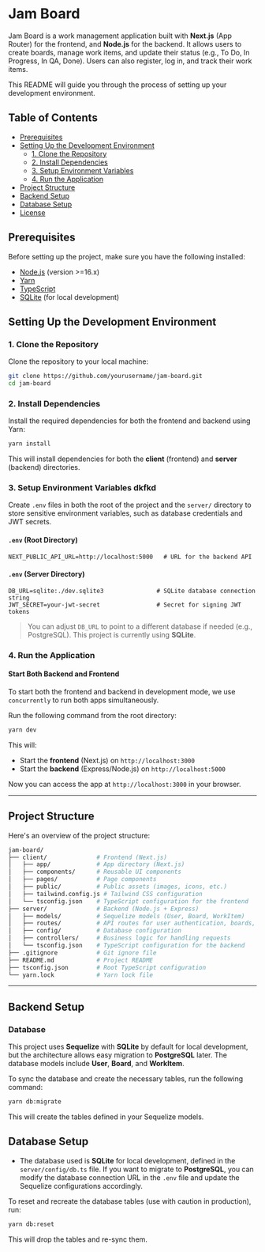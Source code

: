 # Jam Board

Jam Board is a work management application built with **Next.js** (App Router) for the frontend, and **Node.js** for the backend. It allows users to create boards, manage work items, and update their status (e.g., To Do, In Progress, In QA, Done). Users can also register, log in, and track their work items.

This README will guide you through the process of setting up your development environment.

## Table of Contents

- [Prerequisites](#prerequisites)
- [Setting Up the Development Environment](#setting-up-the-development-environment)
  - [1. Clone the Repository](#1-clone-the-repository)
  - [2. Install Dependencies](#2-install-dependencies)
  - [3. Setup Environment Variables](#3-setup-environment-variables)
  - [4. Run the Application](#4-run-the-application)
- [Project Structure](#project-structure)
- [Backend Setup](#backend-setup)
- [Database Setup](#database-setup)
- [License](#license)

## Prerequisites

Before setting up the project, make sure you have the following installed:

- [Node.js](https://nodejs.org/) (version >=16.x)
- [Yarn](https://yarnpkg.com/)
- [TypeScript](https://www.typescriptlang.org/)
- [SQLite](https://www.sqlite.org/) (for local development)

## Setting Up the Development Environment

### 1. Clone the Repository

Clone the repository to your local machine:

```bash
git clone https://github.com/yourusername/jam-board.git
cd jam-board
```

### 2. Install Dependencies

Install the required dependencies for both the frontend and backend using Yarn:

```bash
yarn install
```

This will install dependencies for both the **client** (frontend) and **server** (backend) directories.

### 3. Setup Environment Variables dkfkd

Create `.env` files in both the root of the project and the `server/` directory to store sensitive environment variables, such as database credentials and JWT secrets.

#### `.env` (Root Directory)

```env
NEXT_PUBLIC_API_URL=http://localhost:5000   # URL for the backend API
```

#### `.env` (Server Directory)

```env
DB_URL=sqlite:./dev.sqlite3               # SQLite database connection string
JWT_SECRET=your-jwt-secret                # Secret for signing JWT tokens
```

> You can adjust `DB_URL` to point to a different database if needed (e.g., PostgreSQL). This project is currently using **SQLite**.

### 4. Run the Application

#### Start Both Backend and Frontend

To start both the frontend and backend in development mode, we use `concurrently` to run both apps simultaneously.

Run the following command from the root directory:

```bash
yarn dev
```

This will:

- Start the **frontend** (Next.js) on `http://localhost:3000`
- Start the **backend** (Express/Node.js) on `http://localhost:5000`

Now you can access the app at `http://localhost:3000` in your browser.

---

## Project Structure

Here's an overview of the project structure:

```bash
jam-board/
├── client/              # Frontend (Next.js)
│   ├── app/             # App directory (Next.js)
│   ├── components/      # Reusable UI components
│   ├── pages/           # Page components
│   ├── public/          # Public assets (images, icons, etc.)
│   ├── tailwind.config.js # Tailwind CSS configuration
│   └── tsconfig.json    # TypeScript configuration for the frontend
├── server/              # Backend (Node.js + Express)
│   ├── models/          # Sequelize models (User, Board, WorkItem)
│   ├── routes/          # API routes for user authentication, boards, work items
│   ├── config/          # Database configuration
│   ├── controllers/     # Business logic for handling requests
│   └── tsconfig.json    # TypeScript configuration for the backend
├── .gitignore           # Git ignore file
├── README.md            # Project README
├── tsconfig.json        # Root TypeScript configuration
└── yarn.lock            # Yarn lock file
```

---

## Backend Setup

### Database

This project uses **Sequelize** with **SQLite** by default for local development, but the architecture allows easy migration to **PostgreSQL** later. The database models include **User**, **Board**, and **WorkItem**.

To sync the database and create the necessary tables, run the following command:

```bash
yarn db:migrate
```

This will create the tables defined in your Sequelize models.

## Database Setup

- The database used is **SQLite** for local development, defined in the `server/config/db.ts` file. If you want to migrate to **PostgreSQL**, you can modify the database connection URL in the `.env` file and update the Sequelize configurations accordingly.

To reset and recreate the database tables (use with caution in production), run:

```bash
yarn db:reset
```

This will drop the tables and re-sync them.
